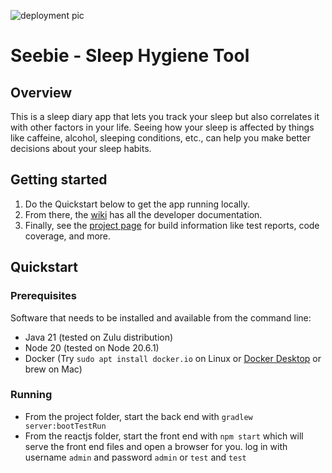 ![deployment pic](https://github.com/thinkbigthings/seebie/actions/workflows/deploy-on-push-to-master.yml/badge.svg)

# Seebie - Sleep Hygiene Tool

## Overview

This is a sleep diary app that lets you track your sleep but also
correlates it with other factors in your life.
Seeing how your sleep is affected by things like caffeine, alcohol,
sleeping conditions, etc., can help you make better decisions about your sleep habits.


## Getting started

1. Do the Quickstart below to get the app running locally.
2. From there, the [wiki](https://github.com/thinkbigthings/seebie/wiki) 
has all the developer documentation.
3. Finally, see the [project page](https://thinkbigthings.github.io/seebie) for build information
like test reports, code coverage, and more.

## Quickstart

### Prerequisites

Software that needs to be installed and available from the command line:

- Java 21 (tested on Zulu distribution)
- Node 20 (tested on Node 20.6.1)
- Docker (Try `sudo apt install docker.io` on Linux or  [Docker Desktop](https://hub.docker.com/editions/community/docker-ce-desktop-mac) or brew on Mac)

### Running

- From the project folder, start the back end with `gradlew server:bootTestRun`
- From the reactjs folder, start the front end with `npm start`
which will serve the front end files and open a browser for you.
log in with username `admin` and password `admin` or `test` and `test`


